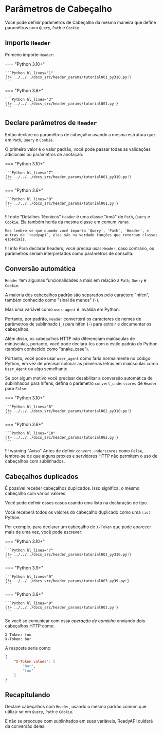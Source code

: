 # Parâmetros de Cabeçalho

Você pode definir parâmetros de Cabeçalho da mesma maneira que define paramêtros com `Query`, `Path` e `Cookie`.

## importe `Header`

Primeiro importe `Header`:

=== "Python 3.10+"

    ```Python hl_lines="1"
    {!> ../../../docs_src/header_params/tutorial001_py310.py!}
    ```

=== "Python 3.6+"

    ```Python hl_lines="3"
    {!> ../../../docs_src/header_params/tutorial001.py!}
    ```

## Declare parâmetros de `Header`

Então declare os paramêtros de cabeçalho usando a mesma estrutura que em `Path`, `Query` e `Cookie`.

O primeiro valor é o valor padrão, você pode passar todas as validações adicionais ou parâmetros de anotação:

=== "Python 3.10+"

    ```Python hl_lines="7"
    {!> ../../../docs_src/header_params/tutorial001_py310.py!}
    ```

=== "Python 3.6+"

    ```Python hl_lines="9"
    {!> ../../../docs_src/header_params/tutorial001.py!}
    ```

!!! note "Detalhes Técnicos"
    `Header` é uma classe "irmã" de `Path`, `Query` e `Cookie`. Ela também herda da mesma classe em comum `Param`.

    Mas lembre-se que quando você importa `Query`, `Path`, `Header`, e outras de `readyapi`, elas são na verdade funções que retornam classes especiais.

!!! info
    Para declarar headers, você precisa usar `Header`, caso contrário, os parâmetros seriam interpretados como parâmetros de consulta.

## Conversão automática

`Header` tem algumas funcionalidades a mais em relação a `Path`, `Query` e `Cookie`.

A maioria dos cabeçalhos padrão são separados pelo caractere "hífen", também conhecido como "sinal de menos" (`-`).

Mas uma variável como `user-agent` é inválida em Python.

Portanto, por padrão, `Header` converterá os caracteres de nomes de parâmetros de sublinhado (`_`) para hífen (`-`) para extrair e documentar os cabeçalhos.

Além disso, os cabeçalhos HTTP não diferenciam maiúsculas de minúsculas, portanto, você pode declará-los com o estilo padrão do Python (também conhecido como "snake_case").

Portanto, você pode usar `user_agent` como faria normalmente no código Python, em vez de precisar colocar as primeiras letras em maiúsculas como `User_Agent` ou algo semelhante.

Se por algum motivo você precisar desabilitar a conversão automática de sublinhados para hífens, defina o parâmetro `convert_underscores` de `Header` para `False`:

=== "Python 3.10+"

    ```Python hl_lines="8"
    {!> ../../../docs_src/header_params/tutorial002_py310.py!}
    ```

=== "Python 3.6+"

    ```Python hl_lines="10"
    {!> ../../../docs_src/header_params/tutorial002.py!}
    ```

!!! warning "Aviso"
    Antes de definir `convert_underscores` como `False`, lembre-se de que alguns proxies e servidores HTTP não permitem o uso de cabeçalhos com sublinhados.

## Cabeçalhos duplicados

É possível receber cabeçalhos duplicados. Isso significa, o mesmo cabeçalho com vários valores.

Você pode definir esses casos usando uma lista na declaração de tipo.

Você receberá todos os valores do cabeçalho duplicado como uma `list` Python.

Por exemplo, para declarar um cabeçalho de `X-Token` que pode aparecer mais de uma vez, você pode escrever:

=== "Python 3.10+"

    ```Python hl_lines="7"
    {!> ../../../docs_src/header_params/tutorial003_py310.py!}
    ```

=== "Python 3.9+"

    ```Python hl_lines="9"
    {!> ../../../docs_src/header_params/tutorial003_py39.py!}
    ```

=== "Python 3.6+"

    ```Python hl_lines="9"
    {!> ../../../docs_src/header_params/tutorial003.py!}
    ```

Se você se comunicar com essa *operação de caminho* enviando dois cabeçalhos HTTP como:

```
X-Token: foo
X-Token: bar
```

A resposta seria como:

```JSON
{
    "X-Token values": [
        "bar",
        "foo"
    ]
}
```

## Recapitulando

Declare cabeçalhos com `Header`, usando o mesmo padrão comum que utiliza-se em `Query`, `Path` e `Cookie`.

E não se preocupe com sublinhados em suas variáveis, ReadyAPI cuidará da conversão deles.
